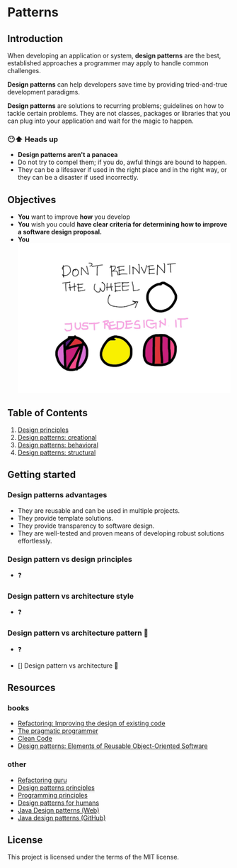 # Patterns

## Introduction

When developing an application or system, **design patterns** are the best, established approaches a programmer may apply to handle common challenges.

**Design patterns** can help developers save time by providing tried-and-true development paradigms.

**Design patterns** are solutions to recurring problems; guidelines on how to tackle certain problems. They are not classes, packages or libraries that you can plug into your application and wait for the magic to happen.

### 😶⬆ Heads up

- **Design patterns aren't a panacea** 
- Do not try to compel them; if you do, awful things are bound to happen.
- They can be a lifesaver if used in the right place and in the right way, or they can be a disaster if used incorrectly.

## Objectives

- **You** want to improve **how** you develop
- **You** wish you could **have clear criteria for determining how to improve a software design proposal.**
- **You**  ![Don't need to reinvent the wheel](static/img/wheel.jpg)

## Table of Contents
1. [Design principles](01-principles/README.md)
2. [Design patterns: creational](02-creational/README.md)
3. [Design patterns: behavioral](03-behavioral/README.md)
4. [Design patterns: structural](04-structural/README.md)

## Getting started 

### Design patterns **advantages** 
  - They are reusable and can be used in multiple projects.
  - They provide template solutions.
  - They provide transparency to software design.
  - They are well-tested and proven means of developing robust solutions effortlessly.

### Design pattern vs design principles
  - ❓
  
### Design pattern vs architecture style
  - ❓ 

### Design pattern vs architecture pattern 🤔
  - ❓

- [] Design pattern vs architecture 🤔

## Resources

### books

- [Refactoring: Improving the design of existing code](https://www.amazon.es/Refactoring-Improving-Existing-Addison-wesley-Signature/dp/0134757599/ref=pd_bxgy_img_2/258-7702774-6814609?pd_rd_w=416Rg&pf_rd_p=6003b884-667d-4d91-a6f1-ce2e55c4ddc2&pf_rd_r=9KVKQ32VC69XWX3HR4W4&pd_rd_r=2037804f-83bb-4a9e-be18-1915761da7ce&pd_rd_wg=2uQWw&pd_rd_i=0134757599&psc=1)
- [The pragmatic programmer](https://www.amazon.es/Pragmatic-Programmer-journey-mastery-Anniversary/dp/0135957052/ref=sr_1_1?__mk_es_ES=%C3%85M%C3%85%C5%BD%C3%95%C3%91&crid=1OFSWA9O77PZT&keywords=The+Pragmatic+Programmer%3A+From+Journeyman+to+Master&qid=1647068867&sprefix=the+pragmatic+programmer+from+journeyman+to+master%2Caps%2C92&sr=8-1)
- [Clean Code](https://www.amazon.es/Clean-Code-Handbook-Software-Craftsmanship/dp/0132350882/ref=pd_bxgy_img_1/258-7702774-6814609?pd_rd_w=416Rg&pf_rd_p=6003b884-667d-4d91-a6f1-ce2e55c4ddc2&pf_rd_r=9KVKQ32VC69XWX3HR4W4&pd_rd_r=2037804f-83bb-4a9e-be18-1915761da7ce&pd_rd_wg=2uQWw&pd_rd_i=0132350882&psc=1)
- [Design patterns: Elements of Reusable Object-Oriented Software](https://www.amazon.com/Design-Patterns-Elements-Reusable-Object-Oriented/dp/0201633612)

### other

- [Refactoring guru](https://refactoring.guru/es/design-patterns)
- [Design patterns principles](https://java-design-patterns.com/principles/)
- [Programming principles](https://github.com/webpro/programming-principles)
- [Design patterns for humans](https://github.com/kamranahmedse/design-patterns-for-humans)
- [Java Design patterns (Web)](https://java-design-patterns.com/patterns/)
- [Java design patterns (GitHub)](https://github.com/iluwatar/java-design-patterns)

## License 

This project is licensed under the terms of the MIT license.